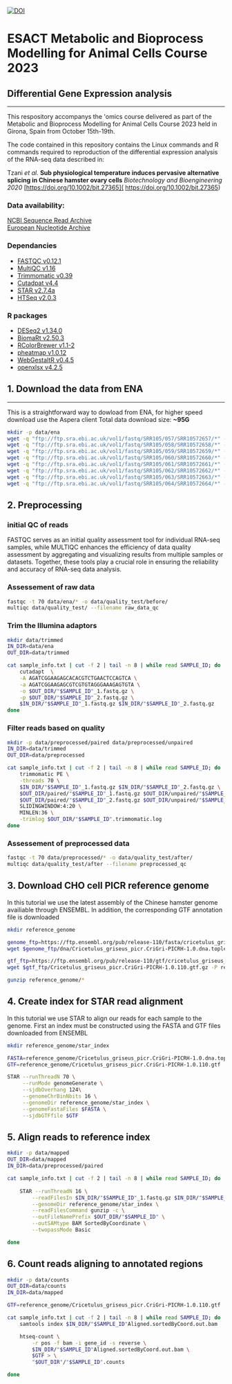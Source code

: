 [![DOI](https://zenodo.org/badge/225317346.svg)](https://zenodo.org/badge/latestdoi/225317346)

# ESACT Metabolic and Bioprocess Modelling for Animal Cells Course 2023

## Differential Gene Expression analysis

---
This respository accompanys the 'omics course delivered as part of the Metabolic and Bioprocess Modelling for Animal Cells Course 2023 held in Girona, Spain from October 15th-19th.

The code contained in this repository contains the Linux commands and R commands required to reproduction of the differential expression analysis of the RNA-seq data described in: 

Tzani *et al.* **Sub physiological temperature induces pervasive alternative splicing in Chinese hamster ovary cells**
*Biotechnology and Bioengineering 2020* [https://doi.org/10.1002/bit.27365]( https://doi.org/10.1002/bit.27365)

### Data availability:
[NCBI Sequence Read Archive](https://www.ncbi.nlm.nih.gov/bioproject/PRJNA593052/)  
[European Nucleotide Archive](https://www.ebi.ac.uk/ena/browser/view/PRJNA593052)

### Dependancies

- [FASTQC v0.12.1](https://www.bioinformatics.babraham.ac.uk/projects/fastqc/)
- [MultiQC v1.16](https://multiqc.info)
- [Trimmomatic v0.39](http://www.usadellab.org/cms/?page=trimmomatic)
- [Cutadpat v4.4](https://cutadapt.readthedocs.io/en/stable/)
- [STAR v2.7.4a](https://github.com/alexdobin/STAR)
- [HTSeq v2.0.3](https://htseq.readthedocs.io)

### R packages 

- [DESeq2 v1.34.0](https://bioconductor.org/packages/release/bioc/html/DESeq2.html)
- [BiomaRt v2.50.3](https://bioconductor.org/packages/release/bioc/html/biomaRt.html)
- [RColorBrewer v1.1-2](https://cran.r-project.org/web/packages/RColorBrewer/index.html)
- [pheatmap v1.0.12](https://cran.r-project.org/web/packages/pheatmap/index.html)
- [WebGestaltR v0.4.5](https://cran.r-project.org/web/packages/WebGestaltR/index.html)
- [openxlsx v4.2.5](https://cran.r-project.org/web/packages/openxlsx/index.html)

## 1.  Download the data from ENA

---

This is a straightforward way to dowload from ENA, for higher speed download use the Aspera client
Total data download size: **~95G**

```bash
mkdir -p data/ena
wget -q "ftp://ftp.sra.ebi.ac.uk/vol1/fastq/SRR105/057/SRR10572657/*" -P data/ena 
wget -q "ftp://ftp.sra.ebi.ac.uk/vol1/fastq/SRR105/058/SRR10572658/*" -P data/ena
wget -q "ftp://ftp.sra.ebi.ac.uk/vol1/fastq/SRR105/059/SRR10572659/*" -P data/ena 
wget -q "ftp://ftp.sra.ebi.ac.uk/vol1/fastq/SRR105/060/SRR10572660/*" -P data/ena 
wget -q "ftp://ftp.sra.ebi.ac.uk/vol1/fastq/SRR105/061/SRR10572661/*" -P data/ena 
wget -q "ftp://ftp.sra.ebi.ac.uk/vol1/fastq/SRR105/062/SRR10572662/*" -P data/ena 
wget -q "ftp://ftp.sra.ebi.ac.uk/vol1/fastq/SRR105/063/SRR10572663/*" -P data/ena 
wget -q "ftp://ftp.sra.ebi.ac.uk/vol1/fastq/SRR105/064/SRR10572664/*" -P data/ena
```

## 2. Preprocessing 

### initial QC of reads

FASTQC serves as an initial quality assessment tool for individual RNA-seq samples, while MULTIQC enhances the efficiency of data quality assessment by aggregating and visualizing results from multiple samples or datasets. Together, these tools play a crucial role in ensuring the reliability and accuracy of RNA-seq data analysis.

### Assessement of raw data

```bash
fastqc -t 70 data/ena/* -o data/quality_test/before/
multiqc data/quality_test/ --filename raw_data_qc
```

### Trim the Illumina adaptors

```bash
mkdir data/trimmed
IN_DIR=data/ena
OUT_DIR=data/trimmed

cat sample_info.txt | cut -f 2 | tail -n 8 | while read SAMPLE_ID; do
    cutadapt  \
    -A AGATCGGAAGAGCACACGTCTGAACTCCAGTCA \
    -a AGATCGGAAGAGCGTCGTGTAGGGAAAGAGTGTA \
    -o $OUT_DIR/"$SAMPLE_ID"_1.fastq.gz \
    -p $OUT_DIR/"$SAMPLE_ID"_2.fastq.gz \
    $IN_DIR/"$SAMPLE_ID"_1.fastq.gz $IN_DIR/"$SAMPLE_ID"_2.fastq.gz
done
```

### Filter reads based on quality

```bash
mkdir -p data/preprocessed/paired data/preprocessed/unpaired
IN_DIR=data/trimmed
OUT_DIR=data/preprocessed

cat sample_info.txt | cut -f 2 | tail -n 8 | while read SAMPLE_ID; do
    trimmomatic PE \
    -threads 70 \
    $IN_DIR/"$SAMPLE_ID"_1.fastq.gz $IN_DIR/"$SAMPLE_ID"_2.fastq.gz \
    $OUT_DIR/paired/"$SAMPLE_ID"_1.fastq.gz $OUT_DIR/unpaired/"$SAMPLE_ID"_1.fastq.gz \
    $OUT_DIR/paired/"$SAMPLE_ID"_2.fastq.gz $OUT_DIR/unpaired/"$SAMPLE_ID"_2.fastq.gz \
    SLIDINGWINDOW:4:20 \
    MINLEN:36 \
    -trimlog $OUT_DIR/"$SAMPLE_ID".trimmomatic.log
done
```

### Assessement of preprocessed data

```bash
fastqc -t 70 data/preprocessed/* -o data/quality_test/after/
multiqc data/quality_test/after --filename preprocessed_qc
```

## 3. Download CHO cell PICR reference genome

In this tutorial we use the latest assembly of the Chinese hamster genome availiable through ENSEMBL. In addition, the corresponding GTF annotation file is downloaded

```bash
mkdir reference_genome

genome_ftp=https://ftp.ensembl.org/pub/release-110/fasta/cricetulus_griseus_picr/
wget $genome_ftp/dna/Cricetulus_griseus_picr.CriGri-PICRH-1.0.dna.toplevel.fa.gz -P reference_genome

gtf_ftp=https://ftp.ensembl.org/pub/release-110/gtf/cricetulus_griseus_picr
wget $gtf_ftp/Cricetulus_griseus_picr.CriGri-PICRH-1.0.110.gtf.gz -P reference_genome

gunzip reference_genome/*
```


## 4. Create index for STAR read alignment

In this tutorial we use STAR to align our reads for each sample to the genome. First an index must be constructed using the FASTA and GTF files downloaded from ENSEMBL

```bash
mkdir reference_genome/star_index

FASTA=reference_genome/Cricetulus_griseus_picr.CriGri-PICRH-1.0.dna.toplevel.fa
GTF=reference_genome/Cricetulus_griseus_picr.CriGri-PICRH-1.0.110.gtf

STAR --runThreadN 70 \
     --runMode genomeGenerate \
     --sjdbOverhang 124\
     --genomeChrBinNbits 16 \
     --genomeDir reference_genome/star_index \
     --genomeFastaFiles $FASTA \
     --sjdbGTFfile $GTF
```

## 5. Align reads to reference index

```bash
mkdir -p data/mapped
OUT_DIR=data/mapped
IN_DIR=data/preprocessed/paired

cat sample_info.txt | cut -f 2 | tail -n 8 | while read SAMPLE_ID; do
    
    STAR --runThreadN 16 \
        --readFilesIn $IN_DIR/"$SAMPLE_ID"_1.fastq.gz $IN_DIR/"$SAMPLE_ID"_2.fastq.gz \
        --genomeDir reference_genome/star_index \
        --readFilesCommand gunzip -c \
        --outFileNamePrefix $OUT_DIR/"$SAMPLE_ID" \
        --outSAMtype BAM SortedByCoordinate \
        --twopassMode Basic

done
```

## 6. Count reads aligning to annotated regions

```bash
mkdir -p data/counts
OUT_DIR=data/counts
IN_DIR=data/mapped

GTF=reference_genome/Cricetulus_griseus_picr.CriGri-PICRH-1.0.110.gtf

cat sample_info.txt | cut -f 2 | tail -n 8 | while read SAMPLE_ID; do
    samtools index $IN_DIR/"$SAMPLE_ID"Aligned.sortedByCoord.out.bam

    htseq-count \
        -r pos -f bam -i gene_id -s reverse \
        $IN_DIR/"$SAMPLE_ID"Aligned.sortedByCoord.out.bam \
        $GTF > \
        "$OUT_DIR"/"$SAMPLE_ID".counts

done
```
